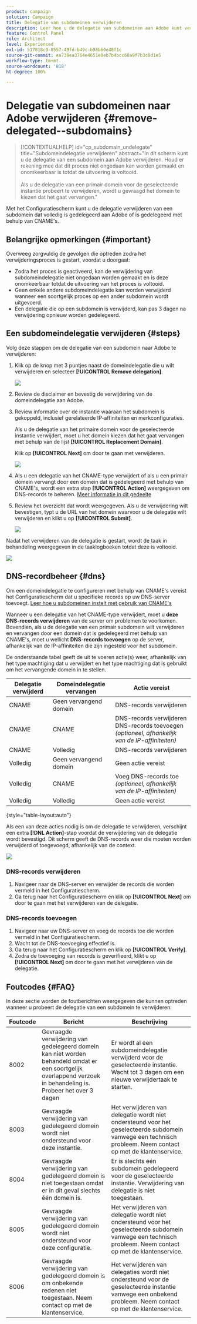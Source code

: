 ```yaml
---
product: campaign
solution: Campaign
title: Delegatie van subdomeinen verwijderen
description: Leer hoe u de delegatie van subdomeinen aan Adobe kunt verwijderen.
feature: Control Panel
role: Architect
level: Experienced
exl-id: 517818c9-8557-49fd-b49c-b98b60e48f1c
source-git-commit: ea738ea3764e4651e0eb7b4bcc68a9f7b3c8d1e5
workflow-type: tm+mt
source-wordcount: '818'
ht-degree: 100%

---
```


# Delegatie van subdomeinen naar Adobe verwijderen {#remove-delegated--subdomains}

>[!CONTEXTUALHELP]
>id="cp_subdomain_undelegate"
>title="Subdomeindelegatie verwijderen"
>abstract="In dit scherm kunt u de delegatie van een subdomein aan Adobe verwijderen. Houd er rekening mee dat dit proces niet ongedaan kan worden gemaakt en onomkeerbaar is totdat de uitvoering is voltooid.<br><br>Als u de delegatie van een primair domein voor de geselecteerde instantie probeert te verwijderen, wordt u gevraagd het domein te kiezen dat het gaat vervangen."

Met het Configuratiescherm kunt u de delegatie verwijderen van een subdomein dat volledig is gedelegeerd aan Adobe of is gedelegeerd met behulp van CNAME&#39;s.

## Belangrijke opmerkingen {#important}

Overweeg zorgvuldig de gevolgen die optreden zodra het verwijderingsproces is gestart, voordat u doorgaat:

* Zodra het proces is geactiveerd, kan de verwijdering van subdomeindelegatie niet ongedaan worden gemaakt en is deze onomkeerbaar totdat de uitvoering van het proces is voltooid.
* Geen enkele andere subdomeindelegatie kan worden verwijderd wanneer een soortgelijk proces op een ander subdomein wordt uitgevoerd.
* Een delegatie die op een subdomein is verwijderd, kan pas 3 dagen na verwijdering opnieuw worden gedelegeerd.

## Een subdomeindelegatie verwijderen {#steps}

Volg deze stappen om de delegatie van een subdomein naar Adobe te verwijderen:

1. Klik op de knop met 3 puntjes naast de domeindelegatie die u wilt verwijderen en selecteer **[!UICONTROL Remove delegation]**.

   ![](assets/undelegate-subdomain.png)

1. Review de disclaimer en bevestig de verwijdering van de domeindelegatie aan Adobe.

1. Review informatie over de instantie waaraan het subdomein is gekoppeld, inclusief gerelateerde IP-affiniteiten en merkconfiguraties.

   Als u de delegatie van het primaire domein voor de geselecteerde instantie verwijdert, moet u het domein kiezen dat het gaat vervangen met behulp van de lijst **[!UICONTROL Replacement Domain]**.

   Klik op **[!UICONTROL Next]** om door te gaan met verwijderen.

   ![](assets/undelegate-subdomain-details.png)

1. Als u een delegatie van het CNAME-type verwijdert of als u een primair domein vervangt door een domein dat is gedelegeerd met behulp van CNAME&#39;s, wordt een extra stap **[!UICONTROL Action]** weergegeven om DNS-records te beheren. [Meer informatie in dit gedeelte](#dns)

1. Review het overzicht dat wordt weergegeven. Als u de verwijdering wilt bevestigen, typt u de URL van het domein waarvoor u de delegatie wilt verwijderen en klikt u op **[!UICONTROL Submit]**.

   ![](assets/undelegate-submit.png)

Nadat het verwijderen van de delegatie is gestart, wordt de taak in behandeling weergegeven in de taaklogboeken totdat deze is voltooid.

![](assets/undelegate-job.png)

## DNS-recordbeheer {#dns}

Om een domeindelegatie te configureren met behulp van CNAME&#39;s vereist het Configuratiescherm dat u specifieke records op uw DNS-server toevoegt. [Leer hoe u subdomeinen instelt met gebruik van CNAME&#39;s](setting-up-new-subdomain.md#use-cnames)

Wanneer u een delegatie van het CNAME-type verwijdert, moet u **deze DNS-records verwijderen** van de server om problemen te voorkomen. Bovendien, als u de delegatie van een primair subdomein wilt verwijderen en vervangen door een domein dat is gedelegeerd met behulp van CNAME&#39;s, moet u wellicht **DNS-records toevoegen** op de server, afhankelijk van de IP-affiniteiten die zijn ingesteld voor het subdomein.

De onderstaande tabel geeft de uit te voeren actie(s) weer, afhankelijk van het type machtiging dat u verwijdert en het type machtiging dat is gebruikt om het vervangende domein in te stellen.

| Delegatie verwijderd | Domeindelegatie vervangen | Actie vereist |
|  ---  |  ---  |  ---  |
| CNAME | Geen vervangend domein | DNS-records verwijderen |
| CNAME | CNAME | DNS-records verwijderen<br/>DNS-records toevoegen *(optioneel, afhankelijk van de IP-affiniteiten)* |
| CNAME | Volledig | DNS-records verwijderen |
| Volledig | Geen vervangend domein | Geen actie vereist |
| Volledig | CNAME | Voeg DNS-records toe *(optioneel, afhankelijk van de IP-affiniteiten)* |
| Volledig | Volledig | Geen actie vereist |

{style="table-layout:auto"}

Als een van deze acties nodig is om de delegatie te verwijderen, verschijnt een extra **[!DNL Action]**-stap voordat de verwijdering van de delegatie wordt bevestigd. Dit scherm geeft de DNS-records weer die moeten worden verwijderd of toegevoegd, afhankelijk van de context.

![](assets/action-step.png)

### DNS-records verwijderen

1. Navigeer naar de DNS-server en verwijder de records die worden vermeld in het Configuratiescherm.
1. Ga terug naar het Configuratiescherm en klik op **[!UICONTROL Next]** om door te gaan met het verwijderen van de delegatie.

### DNS-records toevoegen

1. Navigeer naar uw DNS-server en voeg de records toe die worden vermeld in het Configuratiescherm.
1. Wacht tot de DNS-toevoeging effectief is.
1. Ga terug naar het Configuratiescherm en klik op **[!UICONTROL Verify]**.
1. Zodra de toevoeging van records is geverifieerd, klikt u op **[!UICONTROL Next]** om door te gaan met het verwijderen van de delegatie.

## Foutcodes {#FAQ}

In deze sectie worden de foutberichten weergegeven die kunnen optreden wanneer u probeert de delegatie van een subdomein te verwijderen:

| Foutcode | Bericht | Beschrijving |
|  ---  |  ---  |  ---  |
| 8002 | Gevraagde verwijdering van gedelegeerd domein kan niet worden behandeld omdat er een soortgelijk overlappend verzoek in behandeling is. Probeer het over 3 dagen | Er wordt al een subdomeindelegatie verwijderd voor de geselecteerde instantie. Wacht tot 3 dagen om een nieuwe verwijdertaak te starten. |
| 8003 | Gevraagde verwijdering van gedelegeerd domein wordt niet ondersteund voor deze instantie. | Het verwijderen van delegatie wordt niet ondersteund voor het geselecteerde subdomein vanwege een technisch probleem. Neem contact op met de klantenservice. |
| 8004 | Gevraagde verwijdering van gedelegeerd domein is niet toegestaan omdat er in dit geval slechts één domein is. | Er is slechts één subdomein gedelegeerd voor de geselecteerde instantie. Verwijdering van delegatie is niet toegestaan. |
| 8005 | Gevraagde verwijdering van gedelegeerd domein wordt niet ondersteund voor deze configuratie. | Het verwijderen van delegatie wordt niet ondersteund voor het geselecteerde subdomein vanwege een technisch probleem. Neem contact op met de klantenservice. |
| 8006 | Gevraagde verwijdering van gedelegeerd domein is om onbekende redenen niet toegestaan. Neem contact op met de klantenservice. | Het verwijderen van delegaties wordt niet ondersteund voor de geselecteerde instantie vanwege een onbekend probleem. Neem contact op met de klantenservice. |
